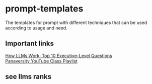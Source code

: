 # prompt-templates
The templates for prompt with different techniques that can be used according to usage and need.
## Important links  
[How LLMs Work: Top 10 Executive-Level Questions](https://sloanreview.mit.edu/article/how-llms-work/)  
[Panaversity YouTube Class Playlist](https://www.youtube.com/playlist?list=PL0vKVrkG4hWpeKmZyCRTpfRiLQ13b5uRX)
## see llms ranks  
[](https://lmarena.ai/leaderboard)
